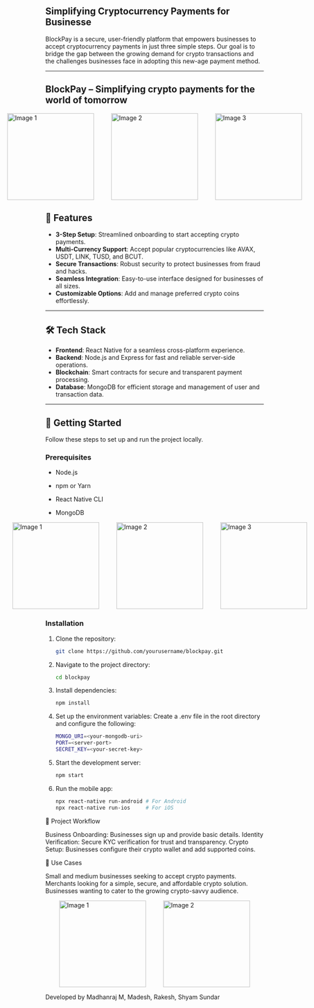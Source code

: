 ## Simplifying Cryptocurrency Payments for Businesse

BlockPay is a secure, user-friendly platform that empowers businesses to accept cryptocurrency payments in just three simple steps. Our goal is to bridge the gap between the growing demand for crypto transactions and the challenges businesses face in adopting this new-age payment method.

---

## BlockPay – Simplifying crypto payments for the world of tomorrow 

<div style="display: flex; gap: 40px; justify-content: center; align-items: center;">
  <img src="https://github.com/bot80-alt/blockpay/blob/main/assets/images/bp1.jpg" alt="Image 1" width="200">
  <img src="https://github.com/bot80-alt/blockpay/blob/main/assets/images/bp2.jpg" alt="Image 2" width="200">
  <img src="https://github.com/bot80-alt/blockpay/blob/main/assets/images/bp8.jpg" alt="Image 3" width="200">
</div>

## 🚀 Features

- **3-Step Setup**: Streamlined onboarding to start accepting crypto payments.
- **Multi-Currency Support**: Accept popular cryptocurrencies like AVAX, USDT, LINK, TUSD, and BCUT.
- **Secure Transactions**: Robust security to protect businesses from fraud and hacks.
- **Seamless Integration**: Easy-to-use interface designed for businesses of all sizes.
- **Customizable Options**: Add and manage preferred crypto coins effortlessly.

---

## 🛠️ Tech Stack

- **Frontend**: React Native for a seamless cross-platform experience.
- **Backend**: Node.js and Express for fast and reliable server-side operations.
- **Blockchain**: Smart contracts for secure and transparent payment processing.
- **Database**: MongoDB for efficient storage and management of user and transaction data.

---

## 📖 Getting Started

Follow these steps to set up and run the project locally.

### Prerequisites

- Node.js
- npm or Yarn
- React Native CLI
- MongoDB

  <div style="display: flex; gap: 40px; justify-content: center; align-items: center;">
     <img src="https://github.com/bot80-alt/blockpay/blob/main/assets/images/bp3.jpg" alt="Image 1" width="200">
      <img src="https://github.com/bot80-alt/blockpay/blob/main/assets/images/bp4.jpg" alt="Image 2" width="200">
     <img src="https://github.com/bot80-alt/blockpay/blob/main/assets/images/bp5.jpg" alt="Image 3" width="200">
   </div>

### Installation

1. Clone the repository:
   ```bash
   git clone https://github.com/yourusername/blockpay.git
2. Navigate to the project directory:
   ```bash
   cd blockpay

3. Install dependencies:
   ```bash
   npm install
   
4. Set up the environment variables: Create a .env file in the root directory and configure the following:
   ```bash
   MONGO_URI=<your-mongodb-uri>
   PORT=<server-port>
   SECRET_KEY=<your-secret-key>

5. Start the development server:
   ```bash
   npm start
   
6. Run the mobile app:
   ```bash
   npx react-native run-android # For Android
   npx react-native run-ios     # For iOS
   
📄 Project Workflow

Business Onboarding: Businesses sign up and provide basic details.
Identity Verification: Secure KYC verification for trust and transparency.
Crypto Setup: Businesses configure their crypto wallet and add supported coins.

🎯 Use Cases

Small and medium businesses seeking to accept crypto payments.
Merchants looking for a simple, secure, and affordable crypto solution.
Businesses wanting to cater to the growing crypto-savvy audience.

<div style="display: flex; gap: 40px; justify-content: center; align-items: center;">
  <img src="https://github.com/bot80-alt/blockpay/blob/main/assets/images/bp6.jpg" alt="Image 1" width="200">
  <img src="https://github.com/bot80-alt/blockpay/blob/main/assets/images/bp7.jpg" alt="Image 2" width="200">
</div>


Developed by Madhanraj M, Madesh, Rakesh, Shyam Sundar
